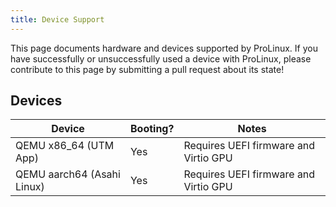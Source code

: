 ```yaml
---
title: Device Support
---
```


This page documents hardware and devices supported by ProLinux. If you have successfully or unsuccessfully used a device with ProLinux, please contribute to this page by submitting a pull request about its state!

## Devices
| Device | Booting? | Notes |
|--------|----------|-------|
| QEMU x86_64 (UTM App) | Yes | Requires UEFI firmware and Virtio GPU |
| QEMU aarch64 (Asahi Linux) | Yes | Requires UEFI firmware and Virtio GPU |

